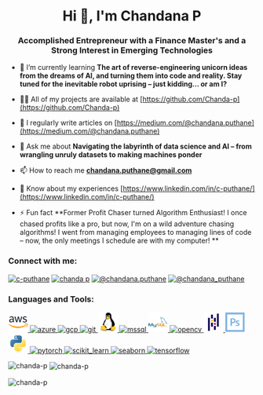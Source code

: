 <h1 align="center">Hi 👋, I'm Chandana P</h1>
<h3 align="center">Accomplished Entrepreneur with a Finance Master's and a Strong Interest in Emerging Technologies</h3>

- 🌱 I’m currently learning **The art of reverse-engineering unicorn ideas from the dreams of AI, and turning them into code and reality. Stay tuned for the inevitable robot uprising – just kidding... or am I?**

- 👨‍💻 All of my projects are available at [https://github.com/Chanda-p](https://github.com/Chanda-p)

- 📝 I regularly write articles on [https://medium.com/@chandana.puthane](https://medium.com/@chandana.puthane)

- 💬 Ask me about **Navigating the labyrinth of data science and AI – from wrangling unruly datasets to making machines ponder**

- 📫 How to reach me **chandana.puthane@gmail.com**

- 📄 Know about my experiences [https://www.linkedin.com/in/c-puthane/](https://www.linkedin.com/in/c-puthane/)

- ⚡ Fun fact **Former Profit Chaser turned Algorithm Enthusiast! I once chased profits like a pro, but now, I'm on a wild adventure chasing algorithms! 
I went from managing employees to managing lines of code – now, the only meetings I schedule are with my computer! **

<h3 align="left">Connect with me:</h3>
<p align="left">
<a href="https://linkedin.com/in/c-puthane" target="blank"><img align="center" src="https://raw.githubusercontent.com/rahuldkjain/github-profile-readme-generator/master/src/images/icons/Social/linked-in-alt.svg" alt="c-puthane" height="30" width="40" /></a>
<a href="https://kaggle.com/chanda p" target="blank"><img align="center" src="https://raw.githubusercontent.com/rahuldkjain/github-profile-readme-generator/master/src/images/icons/Social/kaggle.svg" alt="chanda p" height="30" width="40" /></a>
<a href="https://medium.com/@chandana.puthane" target="blank"><img align="center" src="https://raw.githubusercontent.com/rahuldkjain/github-profile-readme-generator/master/src/images/icons/Social/medium.svg" alt="@chandana.puthane" height="30" width="40" /></a>
<a href="https://www.hackerrank.com/@chandana_puthane" target="blank"><img align="center" src="https://raw.githubusercontent.com/rahuldkjain/github-profile-readme-generator/master/src/images/icons/Social/hackerrank.svg" alt="@chandana_puthane" height="30" width="40" /></a>
</p>

<h3 align="left">Languages and Tools:</h3>
<p align="left"> <a href="https://aws.amazon.com" target="_blank" rel="noreferrer"> <img src="https://raw.githubusercontent.com/devicons/devicon/master/icons/amazonwebservices/amazonwebservices-original-wordmark.svg" alt="aws" width="40" height="40"/> </a> <a href="https://azure.microsoft.com/en-in/" target="_blank" rel="noreferrer"> <img src="https://www.vectorlogo.zone/logos/microsoft_azure/microsoft_azure-icon.svg" alt="azure" width="40" height="40"/> </a> <a href="https://cloud.google.com" target="_blank" rel="noreferrer"> <img src="https://www.vectorlogo.zone/logos/google_cloud/google_cloud-icon.svg" alt="gcp" width="40" height="40"/> </a> <a href="https://git-scm.com/" target="_blank" rel="noreferrer"> <img src="https://www.vectorlogo.zone/logos/git-scm/git-scm-icon.svg" alt="git" width="40" height="40"/> </a> <a href="https://www.linux.org/" target="_blank" rel="noreferrer"> <img src="https://raw.githubusercontent.com/devicons/devicon/master/icons/linux/linux-original.svg" alt="linux" width="40" height="40"/> </a> <a href="https://www.microsoft.com/en-us/sql-server" target="_blank" rel="noreferrer"> <img src="https://www.svgrepo.com/show/303229/microsoft-sql-server-logo.svg" alt="mssql" width="40" height="40"/> </a> <a href="https://www.mysql.com/" target="_blank" rel="noreferrer"> <img src="https://raw.githubusercontent.com/devicons/devicon/master/icons/mysql/mysql-original-wordmark.svg" alt="mysql" width="40" height="40"/> </a> <a href="https://opencv.org/" target="_blank" rel="noreferrer"> <img src="https://www.vectorlogo.zone/logos/opencv/opencv-icon.svg" alt="opencv" width="40" height="40"/> </a> <a href="https://pandas.pydata.org/" target="_blank" rel="noreferrer"> <img src="https://raw.githubusercontent.com/devicons/devicon/2ae2a900d2f041da66e950e4d48052658d850630/icons/pandas/pandas-original.svg" alt="pandas" width="40" height="40"/> </a> <a href="https://www.photoshop.com/en" target="_blank" rel="noreferrer"> <img src="https://raw.githubusercontent.com/devicons/devicon/master/icons/photoshop/photoshop-line.svg" alt="photoshop" width="40" height="40"/> </a> <a href="https://www.python.org" target="_blank" rel="noreferrer"> <img src="https://raw.githubusercontent.com/devicons/devicon/master/icons/python/python-original.svg" alt="python" width="40" height="40"/> </a> <a href="https://pytorch.org/" target="_blank" rel="noreferrer"> <img src="https://www.vectorlogo.zone/logos/pytorch/pytorch-icon.svg" alt="pytorch" width="40" height="40"/> </a> <a href="https://scikit-learn.org/" target="_blank" rel="noreferrer"> <img src="https://upload.wikimedia.org/wikipedia/commons/0/05/Scikit_learn_logo_small.svg" alt="scikit_learn" width="40" height="40"/> </a> <a href="https://seaborn.pydata.org/" target="_blank" rel="noreferrer"> <img src="https://seaborn.pydata.org/_images/logo-mark-lightbg.svg" alt="seaborn" width="40" height="40"/> </a> <a href="https://www.tensorflow.org" target="_blank" rel="noreferrer"> <img src="https://www.vectorlogo.zone/logos/tensorflow/tensorflow-icon.svg" alt="tensorflow" width="40" height="40"/> </a> </p>

<p><img align="left" src="https://github-readme-stats.vercel.app/api/top-langs?username=chanda-p&show_icons=true&locale=en&layout=compact" alt="chanda-p" /></p>

<p>&nbsp;<img align="center" src="https://github-readme-stats.vercel.app/api?username=chanda-p&show_icons=true&locale=en" alt="chanda-p" /></p>

<p><img align="center" src="https://github-readme-streak-stats.herokuapp.com/?user=chanda-p&" alt="chanda-p" /></p>
